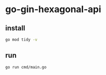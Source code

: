 # go-gin-hexagonal-api

## install

```bash
go mod tidy -v
```

## run

```bash
go run cmd/main.go
```
